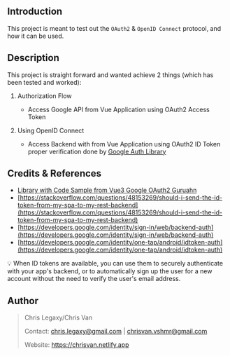 ## Introduction

This project is meant to test out the `OAuth2` & `OpenID Connect` protocol, and how it can be used.

## Description

This project is straight forward and wanted achieve 2 things (which has been tested and worked):

1. Authorization Flow

    - Access Google API from Vue Application using OAuth2 Access Token

2. Using OpenID Connect

    - Access Backend with from Vue Application using OAuth2 ID Token proper verification done by [Google Auth Library](https://github.com/googleapis/google-auth-library-nodejs)

## Credits & References

- [Library with Code Sample from Vue3 Google OAuth2 Guruahn](https://github.com/guruahn/vue3-google-oauth2)
- [https://stackoverflow.com/questions/48153269/should-i-send-the-id-token-from-my-spa-to-my-rest-backend](https://stackoverflow.com/questions/48153269/should-i-send-the-id-token-from-my-spa-to-my-rest-backend)
- [https://developers.google.com/identity/sign-in/web/backend-auth](https://developers.google.com/identity/sign-in/web/backend-auth)
- [https://developers.google.com/identity/one-tap/android/idtoken-auth](https://developers.google.com/identity/one-tap/android/idtoken-auth)

<aside>
💡 When ID tokens are available, you can use them to securely authenticate with your app's backend, or to automatically sign up the user for a new account without the need to verify the user's email address.

</aside>

## Author

> Chris Legaxy/Chris Van
> 
> Contact: chris.legaxy@gmail.com | chrisvan.vshmr@gmail.com
> 
> Website: https://chrisvan.netlify.app
